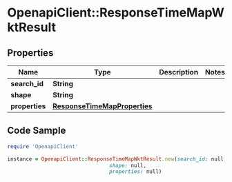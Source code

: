 # OpenapiClient::ResponseTimeMapWktResult

## Properties

Name | Type | Description | Notes
------------ | ------------- | ------------- | -------------
**search_id** | **String** |  | 
**shape** | **String** |  | 
**properties** | [**ResponseTimeMapProperties**](ResponseTimeMapProperties.md) |  | 

## Code Sample

```ruby
require 'OpenapiClient'

instance = OpenapiClient::ResponseTimeMapWktResult.new(search_id: null,
                                 shape: null,
                                 properties: null)
```


